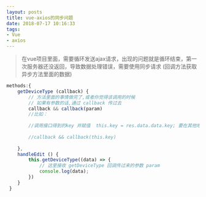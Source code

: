 ```yaml
---
layout: posts
title: vue-axios的同步问题
date: 2018-07-17 10:16:33
tags: 
- Vue 
- axios
---
```




> 在vue项目里面，需要循环发送ajax请求，出现的问题就是循环结束，第一次服务器还没返回，导致数据处理错误，需要使用同步请求 (回调方法获取异步方法里面的数据)



```javascript
methods:{
   	getDeviceType (callback) {
        // 方法里面的事情做完了,或者你觉得该调用的时候
        // 如果有参数的话,通过 callback 传过去
        callback && callback(param)	
        //比如： 
        
        //调用接口得到的key 并赋值  this.key = res.data.data.key; 要在其他地方调用，就需要用到回调 把参数带过去
        
        //callback && callback(this.key)
        
    },
    handleEdit () {
        this.getDeviceType((data) => {
            // 这里接收 getDeviceType 回调传过来的参数 param
            console.log(data);
        })
    }
 }
```

